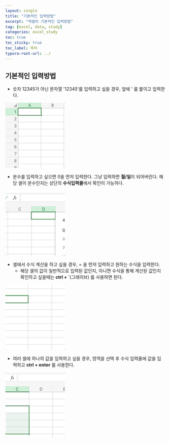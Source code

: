 ```yaml
---
layout: single
title: "기본적인 입력방법"
excerpt: "엑셀의 기본적인 입력방법"
tag: [excel, data, study]
categories: excel_study
toc: true
toc_sticky: true
toc_label: 목차
typora-root-url: ../
---
```


## 기본적인 입력방법

- 숫자 12345가 아닌 문자열 '12345'를 입력하고 싶을 경우, 앞에 ' 를 붙이고 입력한다.



![excel-00](/images/2024-04-26-first/excel-00.gif)



- 분수를 입력하고 싶으면 0을 먼저 입력한다. 그냥 입력하면 **월/일**이 되어버린다. 해당 셀이 분수인지는 상단의 **수식입력줄**에서 확인이 가능하다. 



![excel-01](/images/2024-04-26-first/excel-01.gif)



- 셀에서 수식 계산을 하고 싶을 경우, = 을 먼저 입력하고 원하는 수식을 입력한다.
  - 해당 셀의 값이 일반적으로 입력된 값인지, 아니면 수식을 통해 계산된 값인지 확인하고 싶을때는 **ctrl + `**(그레이브) 를 사용하면 된다.



![excel-02](/images/2024-04-26-first/excel-02.gif)



- 여러 셀에 하나의 값을 입력하고 싶을 경우, 영역을 선택 후 수식 입력줄에 값을 입력하고 **ctrl + enter** 를 사용한다.



![excel-04](/images/2024-04-26-first/excel-04.gif)



